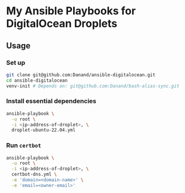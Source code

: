 # My Ansible Playbooks for DigitalOcean Droplets

## Usage

### Set up

```bash
git clone git@github.com:Danand/ansible-digitalocean.git
cd ansible-digitalocean
venv-init # Depends on: git@github.com:Danand/bash-alias-sync.git
```

### Install essential dependencies

```bash
ansible-playbook \
  -u root \
  -i <ip-address-of-droplet>, \
  droplet-ubuntu-22.04.yml
```

### Run `certbot`

```bash
ansible-playbook \
  -u root \
  -i <ip-address-of-droplet>, \
  certbot-dns.yml \
  -e 'domain=<domain-name>' \
  -e 'email=<owner-email>'
```

